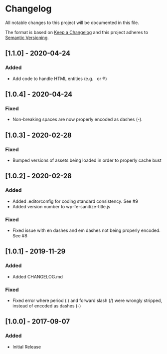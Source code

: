 # Changelog
All notable changes to this project will be documented in this file.

The format is based on [Keep a Changelog](http://keepachangelog.com/en/1.0.0/)
and this project adheres to [Semantic Versioning](http://semver.org/spec/v2.0.0.html).

## [1.1.0] - 2020-04-24
### Added
- Add code to handle HTML entities (e.g. &nbsp; or &reg;)

## [1.0.4] - 2020-04-24
### Fixed
- Non-breaking spaces are now properly encoded as dashes (-).

## [1.0.3] - 2020-02-28
### Fixed
- Bumped versions of assets being loaded in order to properly cache bust

## [1.0.2] - 2020-02-28
### Added
- Added .editorconfig for coding standard consistency. See #9
- Added version number to wp-fe-sanitize-title.js
### Fixed
- Fixed issue with en dashes and em dashes not being properly encoded. See #8

## [1.0.1] - 2019-11-29
### Added
- Added CHANGELOG.md
### Fixed
- Fixed error where period (.) and forward slash (/) were wrongly stripped, instead of encoded as dashes (-)

## [1.0.0] - 2017-09-07
### Added
- Initial Release
